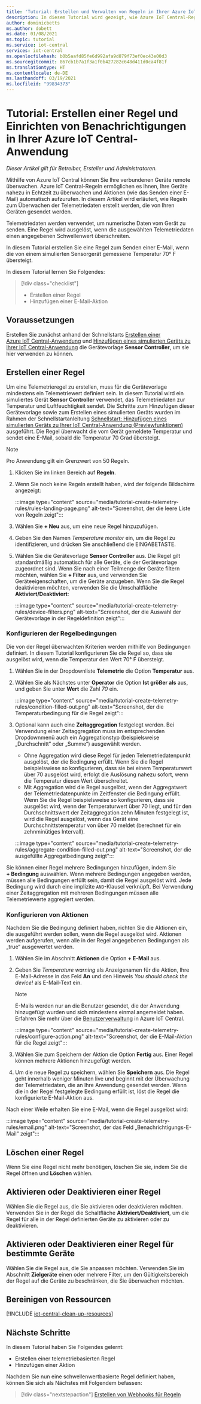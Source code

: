 ```yaml
---
title: 'Tutorial: Erstellen und Verwalten von Regeln in Ihrer Azure IoT Central-Anwendung'
description: In diesem Tutorial wird gezeigt, wie Azure IoT Central-Regeln es Ihnen ermöglichen, Ihre Geräte nahezu in Echtzeit zu überwachen und Aktionen, wie das Senden einer E-Mail, durch Auslösen der Regel automatisch aufzurufen.
author: dominicbetts
ms.author: dobett
ms.date: 01/08/2021
ms.topic: tutorial
ms.service: iot-central
services: iot-central
ms.openlocfilehash: b0b5aafd85fe6d992afa9d879f73ef0ec43e00d3
ms.sourcegitcommit: 867cb1b7a1f3a1f0b427282c648d411d0ca4f81f
ms.translationtype: HT
ms.contentlocale: de-DE
ms.lasthandoff: 03/19/2021
ms.locfileid: "99834373"
---
```

# <a name="tutorial-create-a-rule-and-set-up-notifications-in-your-azure-iot-central-application"></a>Tutorial: Erstellen einer Regel und Einrichten von Benachrichtigungen in Ihrer Azure IoT Central-Anwendung

*Dieser Artikel gilt für Betreiber, Ersteller und Administratoren.*

Mithilfe von Azure IoT Central können Sie Ihre verbundenen Geräte remote überwachen. Azure IoT Central-Regeln ermöglichen es Ihnen, Ihre Geräte nahezu in Echtzeit zu überwachen und Aktionen (wie das Senden einer E-Mail) automatisch aufzurufen. In diesem Artikel wird erläutert, wie Regeln zum Überwachen der Telemetriedaten erstellt werden, die von Ihren Geräten gesendet werden.

Telemetriedaten werden verwendet, um numerische Daten vom Gerät zu senden. Eine Regel wird ausgelöst, wenn die ausgewählten Telemetriedaten einen angegebenen Schwellenwert überschreiten.

In diesem Tutorial erstellen Sie eine Regel zum Senden einer E-Mail, wenn die von einem simulierten Sensorgerät gemessene Temperatur 70&deg; F übersteigt.

In diesem Tutorial lernen Sie Folgendes:

> [!div class="checklist"]
>
> * Erstellen einer Regel
> * Hinzufügen einer E-Mail-Aktion

## <a name="prerequisites"></a>Voraussetzungen

Erstellen Sie zunächst anhand der Schnellstarts [Erstellen einer Azure IoT Central-Anwendung](./quick-deploy-iot-central.md) und [Hinzufügen eines simulierten Geräts zu Ihrer IoT Central-Anwendung](./quick-create-simulated-device.md) die Gerätevorlage **Sensor Controller**, um sie hier verwenden zu können.

## <a name="create-a-rule"></a>Erstellen einer Regel

Um eine Telemetrieregel zu erstellen, muss für die Gerätevorlage mindestens ein Telemetriewert definiert sein. In diesem Tutorial wird ein simuliertes Gerät **Sensor Controller** verwendet, das Telemetriedaten zur Temperatur und Luftfeuchtigkeit sendet. Die Schritte zum Hinzufügen dieser Gerätevorlage sowie zum Erstellen eines simulierten Geräts wurden im Rahmen der Schnellstartanleitung [Schnellstart: Hinzufügen eines simulierten Geräts zu Ihrer IoT Central-Anwendung (Previewfunktionen)](./quick-create-simulated-device.md) ausgeführt. Die Regel überwacht die vom Gerät gemeldete Temperatur und sendet eine E-Mail, sobald die Temperatur 70 Grad übersteigt.

> [!NOTE]
> Pro Anwendung gilt ein Grenzwert von 50 Regeln.

1. Klicken Sie im linken Bereich auf **Regeln**.

1. Wenn Sie noch keine Regeln erstellt haben, wird der folgende Bildschirm angezeigt:

    :::image type="content" source="media/tutorial-create-telemetry-rules/rules-landing-page.png" alt-text="Screenshot, der die leere Liste von Regeln zeigt":::

1. Wählen Sie **+ Neu** aus, um eine neue Regel hinzuzufügen.

1. Geben Sie den Namen _Temperature monitor_ ein, um die Regel zu identifizieren, und drücken Sie anschließend die EINGABETASTE.

1. Wählen Sie die Gerätevorlage **Sensor Controller** aus. Die Regel gilt standardmäßig automatisch für alle Geräte, die der Gerätevorlage zugeordnet sind. Wenn Sie nach einer Teilmenge der Geräte filtern möchten, wählen Sie **+ Filter** aus, und verwenden Sie Geräteeigenschaften, um die Geräte anzugeben. Wenn Sie die Regel deaktivieren möchten, verwenden Sie die Umschaltfläche **Aktiviert/Deaktiviert**:

    :::image type="content" source="media/tutorial-create-telemetry-rules/device-filters.png" alt-text="Screenshot, der die Auswahl der Gerätevorlage in der Regeldefinition zeigt":::

### <a name="configure-the-rule-conditions"></a>Konfigurieren der Regelbedingungen

Die von der Regel überwachten Kriterien werden mithilfe von Bedingungen definiert. In diesem Tutorial konfigurieren Sie die Regel so, dass sie ausgelöst wird, wenn die Temperatur den Wert 70&deg; F übersteigt.

1. Wählen Sie in der Dropdownliste **Telemetrie** die Option **Temperatur** aus.

1. Wählen Sie als Nächstes unter **Operator** die Option **Ist größer als** aus, und geben Sie unter **Wert** die Zahl _70_ ein.

    :::image type="content" source="media/tutorial-create-telemetry-rules/condition-filled-out.png" alt-text="Screenshot, der die Temperaturbedingung für die Regel zeigt":::

1. Optional kann auch eine **Zeitaggregation** festgelegt werden. Bei Verwendung einer Zeitaggregation muss im entsprechenden Dropdownmenü auch ein Aggregationstyp (beispielsweise „Durchschnitt“ oder „Summe“) ausgewählt werden.

    * Ohne Aggregation wird diese Regel für jeden Telemetriedatenpunkt ausgelöst, der die Bedingung erfüllt. Wenn Sie die Regel beispielswiese so konfigurieren, dass sie bei einem Temperaturwert über 70 ausgelöst wird, erfolgt die Auslösung nahezu sofort, wenn die Temperatur diesen Wert überschreitet.
    * Mit Aggregation wird die Regel ausgelöst, wenn der Aggregatwert der Telemetriedatenpunkte im Zeitfenster die Bedingung erfüllt. Wenn Sie die Regel beispielsweise so konfigurieren, dass sie ausgelöst wird, wenn der Temperaturwert über 70 liegt, und für den Durchschnittswert der Zeitaggregation zehn Minuten festgelegt ist, wird die Regel ausgelöst, wenn das Gerät eine Durchschnittstemperatur von über 70 meldet (berechnet für ein zehnminütiges Intervall).

    :::image type="content" source="media/tutorial-create-telemetry-rules/aggregate-condition-filled-out.png" alt-text="Screenshot, der die ausgefüllte Aggregatbedingung zeigt":::

Sie können einer Regel mehrere Bedingungen hinzufügen, indem Sie **+ Bedingung** auswählen. Wenn mehrere Bedingungen angegeben werden, müssen alle Bedingungen erfüllt sein, damit die Regel ausgelöst wird. Jede Bedingung wird durch eine implizite `AND`-Klausel verknüpft. Bei Verwendung einer Zeitaggregation mit mehreren Bedingungen müssen alle Telemetriewerte aggregiert werden.

### <a name="configure-actions"></a>Konfigurieren von Aktionen

Nachdem Sie die Bedingung definiert haben, richten Sie die Aktionen ein, die ausgeführt werden sollen, wenn die Regel ausgelöst wird. Aktionen werden aufgerufen, wenn alle in der Regel angegebenen Bedingungen als „true“ ausgewertet werden.

1. Wählen Sie im Abschnitt **Aktionen** die Option **+ E-Mail** aus.

1. Geben Sie _Temperature warning_ als Anzeigenamen für die Aktion, Ihre E-Mail-Adresse in das Feld **An** und den Hinweis _You should check the device!_ als E-Mail-Text ein.

    > [!NOTE]
    > E-Mails werden nur an die Benutzer gesendet, die der Anwendung hinzugefügt wurden und sich mindestens einmal angemeldet haben. Erfahren Sie mehr über die [Benutzerverwaltung](howto-administer.md) in Azure IoT Central.

    :::image type="content" source="media/tutorial-create-telemetry-rules/configure-action.png" alt-text="Screenshot, der die E-Mail-Aktion für die Regel zeigt":::

1. Wählen Sie zum Speichern der Aktion die Option **Fertig** aus. Einer Regel können mehrere Aktionen hinzugefügt werden.

1. Um die neue Regel zu speichern, wählen Sie **Speichern** aus. Die Regel geht innerhalb weniger Minuten live und beginnt mit der Überwachung der Telemetriedaten, die an Ihre Anwendung gesendet werden. Wenn die in der Regel festgelegte Bedingung erfüllt ist, löst die Regel die konfigurierte E-Mail-Aktion aus.

Nach einer Weile erhalten Sie eine E-Mail, wenn die Regel ausgelöst wird:

:::image type="content" source="media/tutorial-create-telemetry-rules/email.png" alt-text="Screenshot, der das Feld „Benachrichtigungs-E-Mail“ zeigt":::

## <a name="delete-a-rule"></a>Löschen einer Regel

Wenn Sie eine Regel nicht mehr benötigen, löschen Sie sie, indem Sie die Regel öffnen und **Löschen** wählen.

## <a name="enable-or-disable-a-rule"></a>Aktivieren oder Deaktivieren einer Regel

Wählen Sie die Regel aus, die Sie aktivieren oder deaktivieren möchten. Verwenden Sie in der Regel die Schaltfläche **Aktiviert/Deaktiviert**, um die Regel für alle in der Regel definierten Geräte zu aktivieren oder zu deaktivieren.

## <a name="enable-or-disable-a-rule-for-specific-devices"></a>Aktivieren oder Deaktivieren einer Regel für bestimmte Geräte

Wählen Sie die Regel aus, die Sie anpassen möchten. Verwenden Sie im Abschnitt **Zielgeräte** einen oder mehrere Filter, um den Gültigkeitsbereich der Regel auf die Geräte zu beschränken, die Sie überwachen möchten.

## <a name="clean-up-resources"></a>Bereinigen von Ressourcen

[!INCLUDE [iot-central-clean-up-resources](../../../includes/iot-central-clean-up-resources.md)]

## <a name="next-steps"></a>Nächste Schritte

In diesem Tutorial haben Sie Folgendes gelernt:

* Erstellen einer telemetriebasierten Regel
* Hinzufügen einer Aktion

Nachdem Sie nun eine schwellenwertbasierte Regel definiert haben, können Sie sich als Nächstes mit Folgendem befassen:

> [!div class="nextstepaction"]
> [Erstellen von Webhooks für Regeln](./howto-create-webhooks.md)
